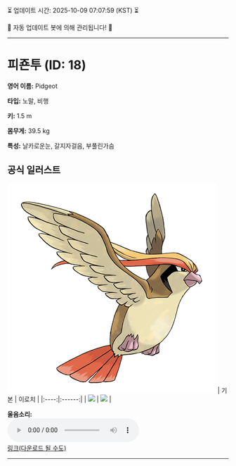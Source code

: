 
⏳ 업데이트 시간: 2025-10-09 07:07:59 (KST) ⏳

🤖 자동 업데이트 봇에 의해 관리됩니다! 🤖

---

# 피죤투 (ID: 18)
**영어 이름:** Pidgeot

**타입:** 노말, 비행

**키:** 1.5 m

**몸무게:** 39.5 kg

**특성:** 날카로운눈, 갈지자걸음, 부풀린가슴

## 공식 일러스트
![](https://raw.githubusercontent.com/PokeAPI/sprites/master/sprites/pokemon/other/official-artwork/18.png)
| 기본 | 이로치 |
|:----:|:------:|
| <img src="http://play.pokemonshowdown.com/sprites/ani/pidgeot.gif" width="200"> | <img src="http://play.pokemonshowdown.com/sprites/ani-shiny/pidgeot.gif" width="200"> |

**울음소리:**<br><audio controls src="https://raw.githubusercontent.com/PokeAPI/cries/main/cries/pokemon/latest/18.ogg"></audio><br> [링크(다운로드 될 수도)](https://raw.githubusercontent.com/PokeAPI/cries/main/cries/pokemon/latest/18.ogg)


---
